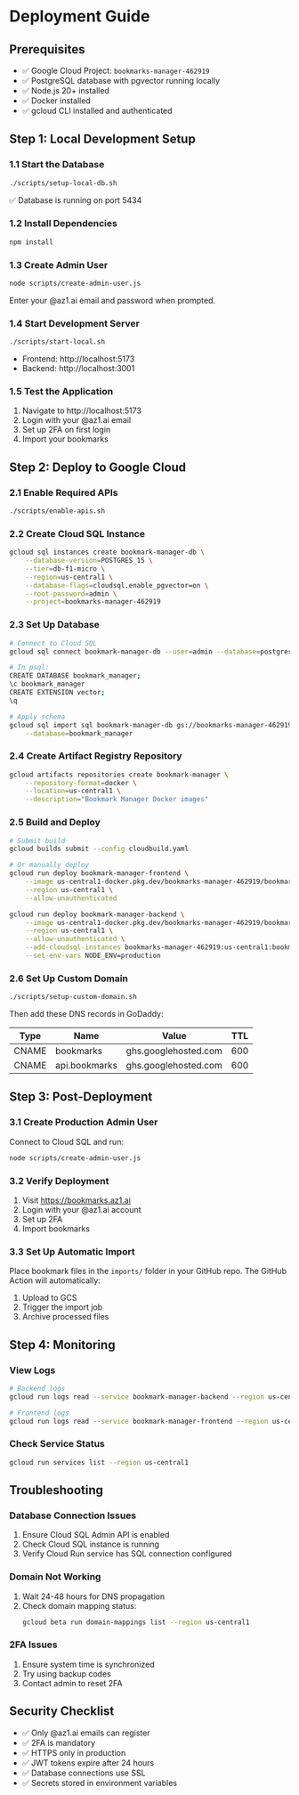 # Deployment Guide

## Prerequisites
- ✅ Google Cloud Project: `bookmarks-manager-462919`
- ✅ PostgreSQL database with pgvector running locally
- ✅ Node.js 20+ installed
- ✅ Docker installed
- ✅ gcloud CLI installed and authenticated

## Step 1: Local Development Setup

### 1.1 Start the Database
```bash
./scripts/setup-local-db.sh
```
✅ Database is running on port 5434

### 1.2 Install Dependencies
```bash
npm install
```

### 1.3 Create Admin User
```bash
node scripts/create-admin-user.js
```
Enter your @az1.ai email and password when prompted.

### 1.4 Start Development Server
```bash
./scripts/start-local.sh
```
- Frontend: http://localhost:5173
- Backend: http://localhost:3001

### 1.5 Test the Application
1. Navigate to http://localhost:5173
2. Login with your @az1.ai email
3. Set up 2FA on first login
4. Import your bookmarks

## Step 2: Deploy to Google Cloud

### 2.1 Enable Required APIs
```bash
./scripts/enable-apis.sh
```

### 2.2 Create Cloud SQL Instance
```bash
gcloud sql instances create bookmark-manager-db \
    --database-version=POSTGRES_15 \
    --tier=db-f1-micro \
    --region=us-central1 \
    --database-flags=cloudsql.enable_pgvector=on \
    --root-password=admin \
    --project=bookmarks-manager-462919
```

### 2.3 Set Up Database
```bash
# Connect to Cloud SQL
gcloud sql connect bookmark-manager-db --user=admin --database=postgres

# In psql:
CREATE DATABASE bookmark_manager;
\c bookmark_manager
CREATE EXTENSION vector;
\q

# Apply schema
gcloud sql import sql bookmark-manager-db gs://bookmarks-manager-462919-bookmarks/schema.sql \
    --database=bookmark_manager
```

### 2.4 Create Artifact Registry Repository
```bash
gcloud artifacts repositories create bookmark-manager \
    --repository-format=docker \
    --location=us-central1 \
    --description="Bookmark Manager Docker images"
```

### 2.5 Build and Deploy
```bash
# Submit build
gcloud builds submit --config cloudbuild.yaml

# Or manually deploy
gcloud run deploy bookmark-manager-frontend \
    --image us-central1-docker.pkg.dev/bookmarks-manager-462919/bookmark-manager/frontend:latest \
    --region us-central1 \
    --allow-unauthenticated

gcloud run deploy bookmark-manager-backend \
    --image us-central1-docker.pkg.dev/bookmarks-manager-462919/bookmark-manager/backend:latest \
    --region us-central1 \
    --allow-unauthenticated \
    --add-cloudsql-instances bookmarks-manager-462919:us-central1:bookmark-manager-db \
    --set-env-vars NODE_ENV=production
```

### 2.6 Set Up Custom Domain
```bash
./scripts/setup-custom-domain.sh
```

Then add these DNS records in GoDaddy:

| Type  | Name          | Value                | TTL |
|-------|---------------|---------------------|-----|
| CNAME | bookmarks     | ghs.googlehosted.com | 600 |
| CNAME | api.bookmarks | ghs.googlehosted.com | 600 |

## Step 3: Post-Deployment

### 3.1 Create Production Admin User
Connect to Cloud SQL and run:
```bash
node scripts/create-admin-user.js
```

### 3.2 Verify Deployment
1. Visit https://bookmarks.az1.ai
2. Login with your @az1.ai account
3. Set up 2FA
4. Import bookmarks

### 3.3 Set Up Automatic Import
Place bookmark files in the `imports/` folder in your GitHub repo. The GitHub Action will automatically:
1. Upload to GCS
2. Trigger the import job
3. Archive processed files

## Step 4: Monitoring

### View Logs
```bash
# Backend logs
gcloud run logs read --service bookmark-manager-backend --region us-central1

# Frontend logs
gcloud run logs read --service bookmark-manager-frontend --region us-central1
```

### Check Service Status
```bash
gcloud run services list --region us-central1
```

## Troubleshooting

### Database Connection Issues
1. Ensure Cloud SQL Admin API is enabled
2. Check Cloud SQL instance is running
3. Verify Cloud Run service has SQL connection configured

### Domain Not Working
1. Wait 24-48 hours for DNS propagation
2. Check domain mapping status:
   ```bash
   gcloud beta run domain-mappings list --region us-central1
   ```

### 2FA Issues
1. Ensure system time is synchronized
2. Try using backup codes
3. Contact admin to reset 2FA

## Security Checklist
- ✅ Only @az1.ai emails can register
- ✅ 2FA is mandatory
- ✅ HTTPS only in production
- ✅ JWT tokens expire after 24 hours
- ✅ Database connections use SSL
- ✅ Secrets stored in environment variables